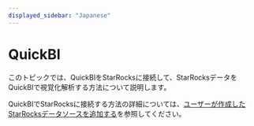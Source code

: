 ```yaml
---
displayed_sidebar: "Japanese"
---
```


# QuickBI

このトピックでは、QuickBIをStarRocksに接続して、StarRocksデータをQuickBIで視覚化解析する方法について説明します。

QuickBIでStarRocksに接続する方法の詳細については、[ユーザーが作成したStarRocksデータソースを追加する](https://www.alibabacloud.com/help/ja/quick-bi/user-guide/add-a-user-created-starrocks-data-source)を参照してください。